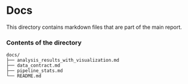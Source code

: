 # Docs

This directory contains markdown files that are part of the main report. 

### Contents of the directory

```
docs/
├── analysis_results_with_visualization.md
├── data_contract.md
├── pipeline_stats.md
└── README.md

```
